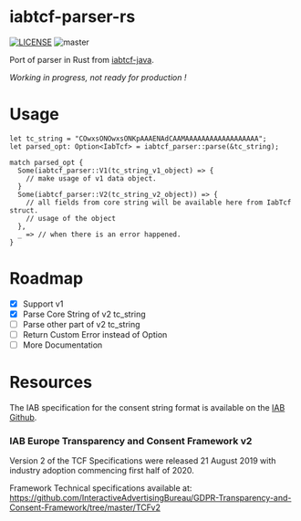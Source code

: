 # iabtcf-parser-rs

[![LICENSE](https://img.shields.io/badge/license-MIT-blue.svg)](LICENSE)
![master](https://github.com/ZouMingxin/tcf-parser-rs/workflows/build/badge.svg)

Port of parser in Rust from [iabtcf-java](https://github.com/InteractiveAdvertisingBureau/iabtcf-java).

*Working in progress, not ready for production !*

# Usage

```
let tc_string = "COwxsONOwxsONKpAAAENAdCAAMAAAAAAAAAAAAAAAAAA";
let parsed_opt: Option<IabTcf> = iabtcf_parser::parse(&tc_string);

match parsed_opt {
  Some(iabtcf_parser::V1(tc_string_v1_object) => {
    // make usage of v1 data object.
  }
  Some(iabtcf_parser::V2(tc_string_v2_object)) => {
    // all fields from core string will be available here from IabTcf struct.
    // usage of the object
  },
  _ => // when there is an error happened.
}
```

# Roadmap

- [x] Support v1
- [x] Parse Core String of v2 tc_string
- [ ] Parse other part of v2 tc_string
- [ ] Return Custom Error instead of Option
- [ ] More Documentation

# Resources

The IAB specification for the consent string format is available on the [IAB Github](https://github.com/InteractiveAdvertisingBureau/GDPR-Transparency-and-Consent-Framework/tree/master/TCFv2).

### IAB Europe Transparency and Consent Framework v2
Version 2 of the TCF Specifications were released 21 August 2019 with industry adoption commencing first half of 2020.

Framework Technical specifications available at: https://github.com/InteractiveAdvertisingBureau/GDPR-Transparency-and-Consent-Framework/tree/master/TCFv2

